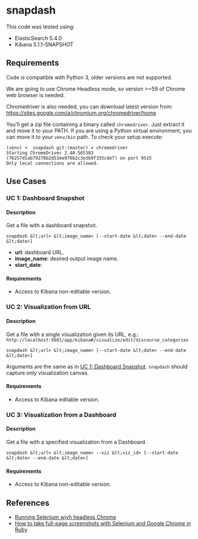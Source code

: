 # snapdash

This code was tested using:
* ElasticSearch 5.4.0
* Kibana 5.1.1-SNAPSHOT


## Requirements

Code is compatible with Python 3, older versions are not supported.

We are going to use Chrome Headless mode, so version >=59 of Chrome web browser
is needed.

Chromedriver is also needed, you can download latest version from:
https://sites.google.com/a/chromium.org/chromedriver/home

You'll get a zip file containing a binary called `chromedriver`. Just extract
it and move it to your PATH. If you are using a Python virtual environment,
you can move it to your `venv/bin` path. To check your setup execute:
```
(venv) ➜  snapdash git:(master) ✗ chromedriver
Starting ChromeDriver 2.40.565383 (76257d1ab79276b2d53ee976b2c3e3b9f335cde7) on port 9515
Only local connections are allowed.

```

## Use Cases

### UC 1: Dashboard Snapshot
#### Description
Get a file with a dashboard snapshot.
```
snapdash &lt;url> &lt;image_name> [--start-date &lt;date> --end-date &lt;date>]
```
* **url**: dashboard URL.
* **image_name**: desired output image name.
* **start_date**: 

#### Requirements
* Access to Kibana non-editable version.

### UC 2: Visualization from URL
#### Description
Get a file with a single visualization given its URL, e.g.:
`http://localhost:5601/app/kibana#/visualize/edit/discourse_categories`
```
snapdash &lt;url> &lt;image_name> [--start-date &lt;date> --end-date &lt;date>]
```

Arguments are the same as in [UC 1: Dashboard Snapshot](#uc-1:-dashboard-snapshot).
`snapdash` should capture only visualization canvas.

#### Requirements
* Access to Kibana editable version.

### UC 3: Visualization from a Dashboard
#### Description
Get a file with a specified visualization from a Dashboard.
```
snapdash &lt;url> &lt;image_name> --viz &lt;viz_id> [--start-date &lt;date> --end-date &lt;date>]
```

#### Requirements
* Access to Kibana non-editable version.

## References
  * [Running Selenium wiyh headless Chrome](https://intoli.com/blog/running-selenium-with-headless-chrome/)
  * [How to take full-page screenshots with Selenium and Google Chrome in Ruby](https://gist.github.com/elcamino/5f562564ecd2fb86f559)
